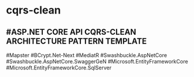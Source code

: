 # cqrs-clean
#ASP.NET CORE API CQRS-CLEAN ARCHITECTURE PATTERN TEMPLATE
---------------------------------------------------------
#Mapster
#BCrypt.Net-Next
#MediatR
#Swashbuckle.AspNetCore
#Swashbuckle.AspNetCore.SwaggerGeN
#Microsoft.EntityFrameworkCore
#Microsoft.EntityFrameworkCore.SqlServer
